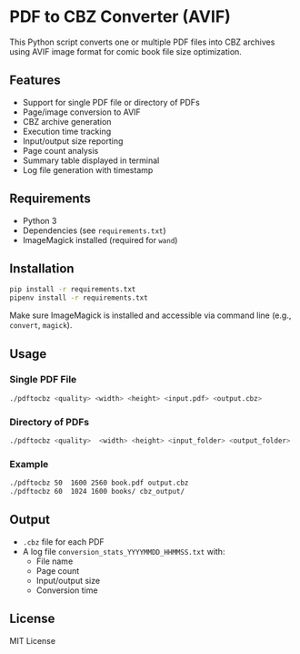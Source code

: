 # PDF to CBZ Converter (AVIF)

This Python script converts one or multiple PDF files into CBZ archives using AVIF image format for comic book file size optimization.

## Features

- Support for single PDF file or directory of PDFs
- Page/image conversion to AVIF
- CBZ archive generation
- Execution time tracking
- Input/output size reporting
- Page count analysis
- Summary table displayed in terminal
- Log file generation with timestamp

## Requirements

- Python 3
- Dependencies (see `requirements.txt`)
- ImageMagick installed (required for `wand`)

## Installation

```bash
pip install -r requirements.txt
pipenv install -r requirements.txt
```

Make sure ImageMagick is installed and accessible via command line (e.g., `convert`, `magick`).

## Usage

### Single PDF File

```bash
./pdftocbz <quality> <width> <height> <input.pdf> <output.cbz>
```

### Directory of PDFs

```bash
./pdftocbz <quality>  <width> <height> <input_folder> <output_folder>
```

### Example

```bash
./pdftocbz 50  1600 2560 book.pdf output.cbz
./pdftocbz 60  1024 1600 books/ cbz_output/
```

## Output

- `.cbz` file for each PDF
- A log file `conversion_stats_YYYYMMDD_HHMMSS.txt` with:
  - File name
  - Page count
  - Input/output size
  - Conversion time

## License

MIT License
